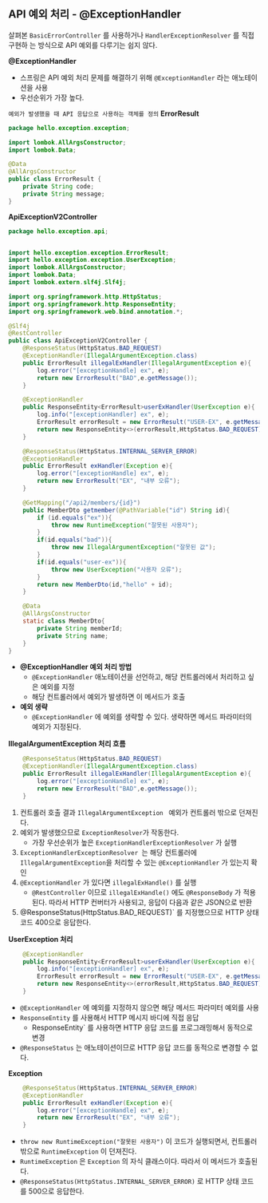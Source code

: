 ## API 예외 처리 - @ExceptionHandler
살펴본 `BasicErrorController` 를 사용하거나 `HandlerExceptionResolver` 를 직접 구현하 는 방식으로 API 예외를 다루기는 쉽지 않다.

**@ExceptionHandler**
- 스프링은 API 예외 처리 문제를 해결하기 위해 `@ExceptionHandler` 라는 애노테이션을 사용
- 우선순위가 가장 높다.

`예외가 발생했을 때 API 응답으로 사용하는 객체를 정의`
**ErrorResult**
```java
package hello.exception.exception;

import lombok.AllArgsConstructor;
import lombok.Data;

@Data
@AllArgsConstructor
public class ErrorResult {
    private String code;
    private String message;
}
```
**ApiExceptionV2Controller**
```java
package hello.exception.api;


import hello.exception.exception.ErrorResult;
import hello.exception.exception.UserException;
import lombok.AllArgsConstructor;
import lombok.Data;
import lombok.extern.slf4j.Slf4j;

import org.springframework.http.HttpStatus;
import org.springframework.http.ResponseEntity;
import org.springframework.web.bind.annotation.*;

@Slf4j
@RestController
public class ApiExceptionV2Controller {
    @ResponseStatus(HttpStatus.BAD_REQUEST)
    @ExceptionHandler(IllegalArgumentException.class)
    public ErrorResult illegalExHandler(IllegalArgumentException e){
        log.error("[exceptionHandle] ex", e);
        return new ErrorResult("BAD",e.getMessage());
    }

    @ExceptionHandler
    public ResponseEntity<ErrorResult>userExHandler(UserException e){
        log.info("[exceptionHandler] ex", e);
        ErrorResult errorResult = new ErrorResult("USER-EX", e.getMessage());
        return new ResponseEntity<>(errorResult,HttpStatus.BAD_REQUEST);
    }

    @ResponseStatus(HttpStatus.INTERNAL_SERVER_ERROR)
    @ExceptionHandler
    public ErrorResult exHandler(Exception e){
        log.error("[exceptionHandle] ex", e);
        return new ErrorResult("EX", "내부 오류");
    }

    @GetMapping("/api2/members/{id}")
    public MemberDto getmember(@PathVariable("id") String id){
        if (id.equals("ex")){
            throw new RuntimeException("잘못된 사용자");
        }
        if(id.equals("bad")){
            throw new IllegalArgumentException("잘못된 값");
        }
        if(id.equals("user-ex")){
            throw new UserException("사용자 오류");
        }
        return new MemberDto(id,"hello" + id);
    }

    @Data
    @AllArgsConstructor
    static class MemberDto{
        private String memberId;
        private String name;
    }
}
```
- **@ExceptionHandler 예외 처리 방법**
	- `@ExceptionHandler` 애노테이션을 선언하고, 해당 컨트롤러에서 처리하고 싶은 예외를 지정
	- 해당 컨트롤러에서 예외가 발생하면 이 메서드가 호출
- **예외 생략**
	- `@ExceptionHandler` 에 예외를 생략할 수 있다. 생략하면 메서드 파라미터의 예외가 지정된다.

**IllegalArgumentException 처리 흐름**
```java
    @ResponseStatus(HttpStatus.BAD_REQUEST)
    @ExceptionHandler(IllegalArgumentException.class)
    public ErrorResult illegalExHandler(IllegalArgumentException e){
        log.error("[exceptionHandle] ex", e);
        return new ErrorResult("BAD",e.getMessage());
    }
```

1. 컨트롤러 호출 결과 `IllegalArgumentException ` 예외가 컨트롤러 밖으로 던져진다.
2. 예외가 발생했으므로 `ExceptionResolver`가 작동한다. 
	- 가장 우선순위가 높은 `ExceptionHandlerExceptionResolver` 가 실행
3. `ExceptionHandlerExceptionResolver `는 해당 컨트롤러에 `IllegalArgumentException`을 처리할 수 있는 `@ExceptionHandler` 가 있는지 확인
4. `@ExceptionHandler` 가 있다면 `illegalExHandle()` 를 실행
	- `@RestController` 이므로 `illegalExHandle()` 에도 `@ResponseBody` 가 적용된다. 따라서 HTTP 컨버터가 사용되고, 응답이 다음과 같은 JSON으로 반환
5. @ResponseStatus(HttpStatus.BAD_REQUEST)` 를 지정했으므로 HTTP 상태 코드 400으로 응답한다.

**UserException 처리**
```java
    @ExceptionHandler
    public ResponseEntity<ErrorResult>userExHandler(UserException e){
        log.info("[exceptionHandler] ex", e);
        ErrorResult errorResult = new ErrorResult("USER-EX", e.getMessage());
        return new ResponseEntity<>(errorResult,HttpStatus.BAD_REQUEST);
    }
```
- `@ExceptionHandler` 에 예외를 지정하지 않으면 해당 메서드 파라미터 예외를 사용
- `ResponseEntity` 를 사용해서 HTTP 메시지 바디에 직접 응답
	- ResponseEntity` 를 사용하면 HTTP 응답 코드를 프로그래밍해서 동적으로 변경
- `@ResponseStatus` 는 애노테이션이므로 HTTP 응답 코드를 동적으로 변경할 수 없다.

**Exception**
```java
    @ResponseStatus(HttpStatus.INTERNAL_SERVER_ERROR)
    @ExceptionHandler
    public ErrorResult exHandler(Exception e){
        log.error("[exceptionHandle] ex", e);
        return new ErrorResult("EX", "내부 오류");
    }
```
- `throw new RuntimeException("잘못된 사용자")` 이 코드가 실행되면서, 컨트롤러 밖으로 `RuntimeException` 이 던져진다.
- `RuntimeException` 은 `Exception` 의 자식 클래스이다. 따라서 이 메서드가 호출된다.
- `@ResponseStatus(HttpStatus.INTERNAL_SERVER_ERROR)` 로 HTTP 상태 코드를 500으로 응답한다.


